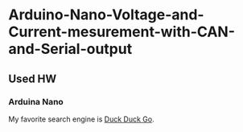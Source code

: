 # Arduino-Nano-Voltage-and-Current-mesurement-with-CAN-and-Serial-output
## Used HW
### Arduina Nano
My favorite search engine is [Duck Duck Go](https://duckduckgo.com "The best search engine for privacy").
